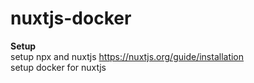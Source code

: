 # nuxtjs-docker  

**Setup**  
setup npx and nuxtjs https://nuxtjs.org/guide/installation  
setup docker for nuxtjs  
